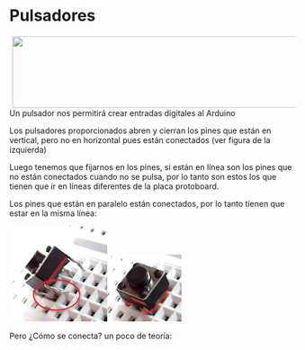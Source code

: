 
# Pulsadores

<img width="527" height="127" style="float: left; margin: 1px 5px;" src="https://i1.wp.com/picmania.garcia-cuervo.net/images/vdiv9.gif" />Un pulsador nos permitirá crear entradas digitales al Arduino

Los pulsadores proporcionados abren y cierran los pines que están en vertical, pero no en horizontal pues están conectados (ver figura de la izquierda)





Luego tenemos que fijarnos en los pines, si están en línea son los pines que no están conectados cuando no se pulsa, por lo tanto son estos los que tienen que ir en líneas diferentes de la placa protoboard.

Los pines que están en paralelo están conectados, por lo tanto tienen que estar en la misma línea:

<img width="174" height="170" src="img/pulsador-1.png" /><img width="132" height="119" src="img/pulsador-2.png" />



Pero ¿Cómo se conecta? un poco de teoría:

